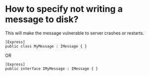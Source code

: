 <!--
title: "How to Specify Store and Forward for a Message?"
tags: ""
summary: "How to specify not writing a message to disk?============================================="
-->

How to specify not writing a message to disk?
=============================================

This will make the message vulnerable to server crashes or restarts.

    [Express]
    public class MyMessage : IMessage { }

OR

    [Express]
    public interface IMyMessage : IMessage { }

